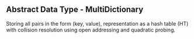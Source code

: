 ## Abstract Data Type - MultiDictionary

Storing all pairs in the form (key, value), representation as a hash table (HT) with collision resolution using open addressing and quadratic probing.